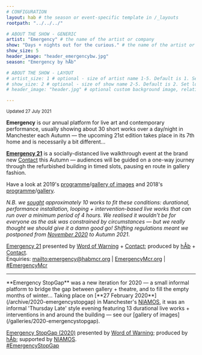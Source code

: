 ```yaml
---
# CONFIGURATION
layout: hab # the season or event-specific template in /_layouts
rootpath: "../../../"

# ABOUT THE SHOW - GENERIC
artist: "Emergency" # the name of the artist or company
show: "Days + nights out for the curious." # the name of the artist or company
show_size: 5
header_image: "header_emergencybw.jpg"   
season: "Emergency by hÅb" 

# ABOUT THE SHOW - LAYOUT
# artist_size: 1 # optional - size of artist name 1-5. Default is 1. Set longer names to lower values
# show_size: 2 # optional - size of show name 2-5. Default is 2. Set longer names to lower values
# header_image: "header.jpg" # optional custom background image, relative to current page

---
```

<small>Updated 27 July 2021</small>        
        
**Emergency** is our annual platform for live art and contemporary performance, usually showing about 30 short works over a day/night in Manchester each Autumn — the upcoming 21st edition takes place in its 7th home and is necessarily a bit different…        
        
**[Emergency 21](/current/2021-emergency)** is a socially-distanced live walkthrough event at the brand new <a href="http://contactmcr.com" target="_blank">Contact</a> this Autumn — audiences will be guided on a one-way journey through the refurbished building in timed slots, pausing en route in gallery fashion.        
        
Have a look at 2019's [programme](/archive/2019-emergency)/[gallery of images](/galleries/2019-emergency) and 2018's [programme](/archive/2018-emergency)/[gallery](/galleries/2018-emergency).         
        
*N.B. we <a href="http://emergencymcr.posthaven.com" target="_blank">sought</a> approximately 10 works to fit these conditions: durational, performance installation, looping + intervention-based live works that can run over a minimum period of 4 hours. We realised it wouldn't be for everyone as the ask was constrained by circumstances — but we really thought we should give it a damn good go! Shifting regulations meant we postponed from [November 2020](/archive/2020-emergency) to Autumn 2021*.       
        
[Emergency 21](/current/2021-emergency) presented by [Word of Warning](/) + <a href="http://contactmcr.com" target="_blank">Contact</a>; produced by [hÅb](/hab) + <a href="http://contactmcr.com" target="_blank">Contact</a>.         
Enquiries: <mailto:emergency@habmcr.org> | <a href="http://emergencymcr.org" target="_blank">EmergencyMcr.org</a> | <a href="http://twitter.com/hashtag/EmergencyMcr" target="_blank">#EmergencyMcr</a>

<hr>         
**Emergency StopGap** was a new iteration for 2020 — a small informal platform to bridge the gap between gallery + theatre, and to fill the empty months of winter… Taking place on [**27 February 2020**](/archive/2020-emergencystopgap) in Manchester's <a href="http://www.niamos.space" target="_blank">NIAMOS</a>, it was an informal 'Thursday Late' style evening featuring 13 durational live works + interventions in and around the building — see our [gallery of images](/galleries/2020-emergencystopgap).        
       
[Emergency StopGap (2020)](/archive/2020-emergencystopgap) presented by [Word of Warning](/); produced by [hÅb](/hab); supported by <a href="http://www.niamos.space" target="_blank">NIAMOS</a>.        
<a href="http://twitter.com/hashtag/EmergencyStopGap" target="_blank">#EmergencyStopGap</a>
